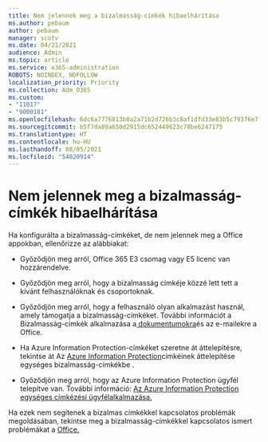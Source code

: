```yaml
---
title: Nem jelennek meg a bizalmasság-címkék hibaelhárítása
ms.author: pebaum
author: pebaum
manager: scotv
ms.date: 04/21/2021
audience: Admin
ms.topic: article
ms.service: o365-administration
ROBOTS: NOINDEX, NOFOLLOW
localization_priority: Priority
ms.collection: Adm_O365
ms.custom:
- "11017"
- "9000181"
ms.openlocfilehash: 6dc6a7776813b0a2a71b2d726b3c8af1dfd33e83b5c79376e7fbcfcc2a6ea0a8
ms.sourcegitcommit: b5f7da89a650d2915dc652449623c78be6247175
ms.translationtype: HT
ms.contentlocale: hu-HU
ms.lasthandoff: 08/05/2021
ms.locfileid: "54020914"
---
```

# <a name="troubleshoot-sensitivity-labels-not-appearing"></a>Nem jelennek meg a bizalmasság-címkék hibaelhárítása

Ha konfigurálta a bizalmasság-címkéket, de nem jelennek meg a Office appokban, ellenőrizze az alábbiakat:

- Győződjön meg arról, Office 365 E3 csomag vagy E5 licenc van hozzárendelve.

- Győződjön meg arról, hogy a bizalmasság címkéje közzé lett tett a kívánt felhasználóknak és csoportoknak.

- Győződjön meg arról, hogy a felhasználó olyan alkalmazást használ, amely támogatja a bizalmasság-címkéket. További információt a Bizalmasság-címkék alkalmazása a[ dokumentumokra](https://go.microsoft.com/fwlink/?linkid=2106446)és az e-mailekre a Office.

- Ha Azure Information Protection-címkéket szeretne át áttelepítésre, tekintse át Az [Azure Information Protection](https://go.microsoft.com/fwlink/?linkid=2106056)címkéinek áttelepítése egységes bizalmasság-címkékbe .

- Győződjön meg arról, hogy az Azure Information Protection ügyfél telepítve van. További információ: [Az Azure Information Protection egységes címkézési ügyfélalkalmazása.](https://go.microsoft.com/fwlink/?linkid=2106374)

Ha ezek nem segítenek a bizalmas címkékkel kapcsolatos problémák megoldásában, tekintse meg a bizalmasság-címkékkel kapcsolatos ismert problémákat a [Office.](https://go.microsoft.com/fwlink/?linkid=2106447)